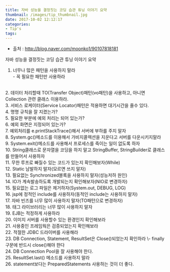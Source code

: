 ```yaml
---
title: 자바 성능을 결정짓는 코딩 습관 튜닝 이야기 요약
thumbnail: /images/tip_thumbnail.jpg
date: 2017-10-02 12:12:17
categories:
- Tip's
tags:
---
```

* 출처 : http://blog.naver.com/moonko1/90107818181

자바 성능을 결정짓는 코딩 습관 튜닝 이야기 요약

1. 너무나 많은 패턴을 사용하지 말라  
\- 꼭 필요한 패턴만 사용하라
<br>
2. 데이터 처리할때 TO(Transfer Object)패턴(vo패턴)을 사용하고, 아니면 Collection 관련 클래스 이용하라.
<br>
3. 서비스 로케이터(Service Locator)패턴은 적용하면 대기시간을 줄수 있다.
<br>
4. 명명 규칙을 잘 지켰는가?
<br>
5. 필요한 부분에 예외 처리는 되어 있는가?
<br>
6. 예외 화면은 지정되어 있는가?
<br>
7. 예외처리를 e.printStackTrace()해서 서버에 부하를 주지 말자
<br>
8. System.gc()메소드를 이용해서 가비지콜렉션을 지운다고 서버를 다운시키지말라
<br>
9. System.exit()메소드를 사용해서 프로세스를 죽이는 일이 없도록 하자
<br>
10. String클래스로 문자열을 코딩을 하지 말고 StringBuffer, StringBuilder로 클래스를 만들어서 사용하자
<br>
11. 무한 루프로 빠질수 있는 코드가 있는지 확인해보자(While)
<br>
12. Static 남발하지 말자(모르면 쓰지 말자)
<br>
13. 필요없는 Synchronized블록을 사용하지 말자(성능저하 원인)
<br>
14. IO가 계속발송하도록 개발되는지 확인해보자(NIO로 변경하자)
<br>
15. 필요없는 로그 파일은 제거하자(System.out, DEBUG, LOG)
<br>
16. jsp에 정적인 include를 사용하자(동적인 include는 사용하지 말자)
<br>
17. 자바 빈즈를 너무 많이 사용하지 말자(TO패턴으로 변경하자)
<br>
18. 태그 라이브러리는 너무 많이 사용하지 말자
<br>
19. EJB는 적정하게 사용하라
<br>
20. 이미지 서버를 사용할수 있는 환경인지 확인해보라
<br>
21. 사용중인 프레임웍은 검증되었는지 확인해보라
<br>
22. 적절한 JDBC 드라이버를 사용해라
<br>
23. DB Connection, Statement, ResultSet은 Close()되었는지 확인하라  
\- finally 구문에 반드시 close()해야 한다
<br>
24. DB Connection Pool을 잘 사용해야 한다.
<br>
25. ResultSet.last() 메소드를 사용하지 말라
<br>
26. statement보다는 PreparedStatements 사용하는 것이 더 좋다.
